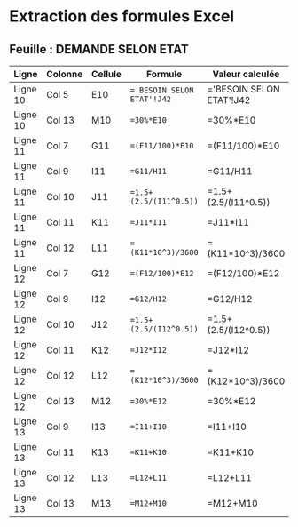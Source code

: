 # Extraction des formules Excel

## Feuille : DEMANDE SELON ETAT

| Ligne | Colonne | Cellule | Formule | Valeur calculée |
|-------|---------|---------|---------|-----------------|
| Ligne 10 | Col 5 | E10 | `='BESOIN SELON ETAT'!J42` | ='BESOIN SELON ETAT'!J42 |
| Ligne 10 | Col 13 | M10 | `=30%*E10` | =30%*E10 |
| Ligne 11 | Col 7 | G11 | `=(F11/100)*E10` | =(F11/100)*E10 |
| Ligne 11 | Col 9 | I11 | `=G11/H11` | =G11/H11 |
| Ligne 11 | Col 10 | J11 | `=1.5+(2.5/(I11^0.5))` | =1.5+(2.5/(I11^0.5)) |
| Ligne 11 | Col 11 | K11 | `=J11*I11` | =J11*I11 |
| Ligne 11 | Col 12 | L11 | `=(K11*10^3)/3600` | =(K11*10^3)/3600 |
| Ligne 12 | Col 7 | G12 | `=(F12/100)*E12` | =(F12/100)*E12 |
| Ligne 12 | Col 9 | I12 | `=G12/H12` | =G12/H12 |
| Ligne 12 | Col 10 | J12 | `=1.5+(2.5/(I12^0.5))` | =1.5+(2.5/(I12^0.5)) |
| Ligne 12 | Col 11 | K12 | `=J12*I12` | =J12*I12 |
| Ligne 12 | Col 12 | L12 | `=(K12*10^3)/3600` | =(K12*10^3)/3600 |
| Ligne 12 | Col 13 | M12 | `=30%*E12` | =30%*E12 |
| Ligne 13 | Col 9 | I13 | `=I11+I10` | =I11+I10 |
| Ligne 13 | Col 11 | K13 | `=K11+K10` | =K11+K10 |
| Ligne 13 | Col 12 | L13 | `=L12+L11` | =L12+L11 |
| Ligne 13 | Col 13 | M13 | `=M12+M10` | =M12+M10 |